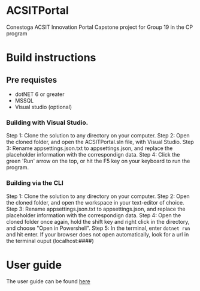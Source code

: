 # ACSITPortal

Conestoga ACSIT Innovation Portal Capstone project for Group 19 in the CP program 

# Build instructions

## Pre requistes
 - dotNET 6 or greater
 - MSSQL
 - Visual studio (optional)
 
### Building with Visual Studio.
 Step 1: Clone the solution to any directory on your computer.
 Step 2: Open the cloned folder, and open the ACSITPortal.sln file, with Visual Studio.
 Step 3: Rename appsettings.json.txt to appsettings.json, and replace the placeholder information with the correspondign data.
 Step 4: Click the green 'Run' arrow on the top, or hit the F5 key on your keyboard to run the program.
 
### Building via the CLI
 Step 1: Clone the solution to any directory on your computer.
 Step 2: Open the cloned folder, and open the workspace in your text-editor of choice.
 Step 3: Rename appsettings.json.txt to appsettings.json, and replace the placeholder information with the correspondign data.
 Step 4: Open the cloned folder once again, hold the shift key and right click in the directory, and choose "Open in Powershell".
 Step 5: In the terminal, enter ```dotnet run``` and hit enter. If your browser does not open automatically, look for a url in the terminal ouput (localhost:####)
 
 # User guide
 The user guide can be found <a href="#">here</a>
